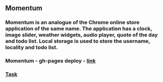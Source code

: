 ## Momentum 

### Momentum is an analogue of the Chrome online store application of the same name. The application has a clock, image slider, weather widgets, audio player, quote of the day and todo list. Local storage is used to store the username, locality and todo list.
### Momentum - gh-pages deploy - [link](https://irinaenotova.github.io/momentum-rsschool2022Q4/)

### [Task](https://github.com/rolling-scopes-school/tasks/blob/master/tasks/momentum/momentum.md)


